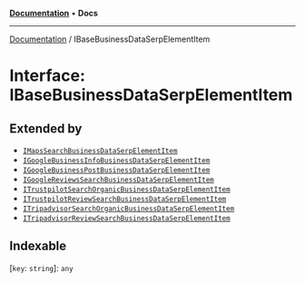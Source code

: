 [**Documentation**](../README.md) • **Docs**

***

[Documentation](../globals.md) / IBaseBusinessDataSerpElementItem

# Interface: IBaseBusinessDataSerpElementItem

## Extended by

- [`IMapsSearchBusinessDataSerpElementItem`](IMapsSearchBusinessDataSerpElementItem.md)
- [`IGoogleBusinessInfoBusinessDataSerpElementItem`](IGoogleBusinessInfoBusinessDataSerpElementItem.md)
- [`IGoogleBusinessPostBusinessDataSerpElementItem`](IGoogleBusinessPostBusinessDataSerpElementItem.md)
- [`IGoogleReviewsSearchBusinessDataSerpElementItem`](IGoogleReviewsSearchBusinessDataSerpElementItem.md)
- [`ITrustpilotSearchOrganicBusinessDataSerpElementItem`](ITrustpilotSearchOrganicBusinessDataSerpElementItem.md)
- [`ITrustpilotReviewSearchBusinessDataSerpElementItem`](ITrustpilotReviewSearchBusinessDataSerpElementItem.md)
- [`ITripadvisorSearchOrganicBusinessDataSerpElementItem`](ITripadvisorSearchOrganicBusinessDataSerpElementItem.md)
- [`ITripadvisorReviewSearchBusinessDataSerpElementItem`](ITripadvisorReviewSearchBusinessDataSerpElementItem.md)

## Indexable

 \[`key`: `string`\]: `any`

